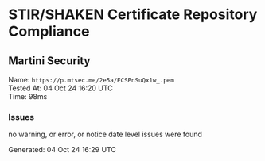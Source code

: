 # STIR/SHAKEN Certificate Repository Compliance

## Martini Security

Name: `https://p.mtsec.me/2e5a/ECSPnSuQx1w_.pem`\
Tested At: 04 Oct 24 16:20 UTC\
Time: 98ms

### Issues

no warning, or error, or notice date level issues were found

Generated: 04 Oct 24 16:29 UTC